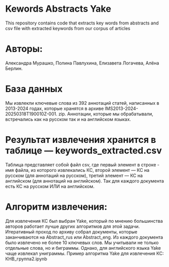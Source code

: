 # Kewords Abstracts Yake
This repository contains code that extracts key words from abstracts and csv file with extracted keywords from our corpus of articles

 # Авторы:
 Александра Мурашко, Полина Павлухина, Елизавета Логачева, Алёна Берлин. 

# База данных
Мы извлекли ключевые слова из 392 аннотаций статей, написанных в 2013-2024 годах, которые хранятся в архиве IMS2013-2024-20250318T190010Z-001. zip. Аннотации, которые мы обрабатывали, встречались как на русском так и на английском языках. 

# Результат извлечения хранится в таблице — keywords_extracted.csv
Таблица представляет собой файл csv, где первый элемент в строке - имя файла, из которого извлекались КС, второй элемент — КС на русском (для аннотаций на русском), третий элемент — КС на английском (для аннотаций на английском). Так для каждого документа есть КС на русском ИЛИ на английском. 

# Алгоритм извлечения: 
Для извлечения КС был выбран Yake, который по мнению большинства авторов работает лучше других алгоритмов для этой задачи. Итеративный проход по архиву собрал документы, которые заканчиваются на Abstract_rus или Abstract_eng. Из каждого документа было извлечено не более 10 ключевых слов. Мы учитывали не только отдельные слова, но и биграммы. Однако, для английского языка Yake чаще извлекал униграммы.  Пример алгоритма Yake для извлечения КС: КНВ_группа2.ipynb
